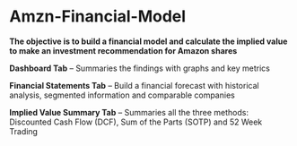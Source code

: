 # Amzn-Financial-Model

**The objective is to build a financial model and calculate the implied value to make an investment recommendation for Amazon shares**

**Dashboard Tab** – Summaries the findings with graphs and key metrics

**Financial Statements Tab** – Build a financial forecast with historical analysis, segmented information and comparable companies 

**Implied Value Summary Tab** – Summaries all the three methods: Discounted Cash Flow (DCF), Sum of the Parts (SOTP) and 52 Week Trading 

